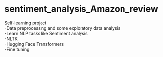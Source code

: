 # sentiment_analysis_Amazon_review
Self-learning project <br>
-Data preprocessing and some exploratory data analysis <br>
-Learn NLP tasks like Sentiment analysis <br>
-NLTK <br>
-Hugging Face Transformers<br> 
-Fine tuning <br>
